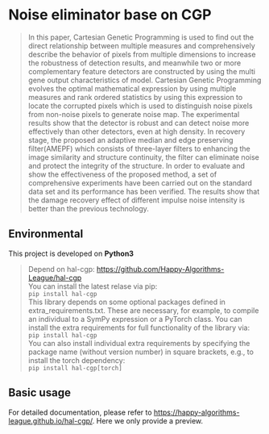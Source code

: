 # Noise eliminator base on CGP
> In this paper, Cartesian Genetic Programming is used to find out the direct relationship between multiple measures and comprehensively describe the behavior of pixels from multiple dimensions to increase the robustness of detection results, and meanwhile two or more complementary feature detectors are constructed by using the multi gene output characteristics of model. Cartesian Genetic Programming evolves the optimal mathematical expression by using multiple measures and rank ordered statistics by using this expression to locate the corrupted pixels which is used to distinguish noise pixels from non-noise pixels to generate noise map. The experimental results show that the detector is robust and can detect noise more effectively than other detectors, even at high density. In recovery stage, the proposed an adaptive median and edge preserving filter(AMEPF) which consists of three-layer filters to enhancing the image similarity and structure continuity, the filter can eliminate noise and protect the integrity of the structure. In order to evaluate and show the effectiveness of the proposed method, a set of comprehensive experiments have been carried out on the standard data set and its performance has been verified. The results show that the damage recovery effect of different impulse noise intensity is better than the previous technology.

## Environmental 
 This project is developed on **Python3**<br>
> Depend on hal-cgp: https://github.com/Happy-Algorithms-League/hal-cgp <br>
>You can install the latest relase via pip:<br>
>```pip install hal-cgp```<br>
>This library depends on some optional packages defined in extra_requirements.txt. These are necessary, for example, to compile an individual to a SymPy expression or a PyTorch class. You can install the extra requirements for full functionality of the library via:<br>
>```pip install hal-cgp```<br>
>You can also install individual extra requirements by specifying the package name (without version number) in square brackets, e.g., to install the torch dependency:<br>
>`pip install hal-cgp[torch]`<br>
## Basic usage
For detailed documentation, please refer to https://happy-algorithms-league.github.io/hal-cgp/. Here we only provide a preview.

